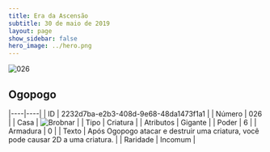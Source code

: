 ```yaml
---
title: Era da Ascensão
subtitle: 30 de maio de 2019
layout: page
show_sidebar: false
hero_image: ../hero.png
---
```


![026](https://cdn.keyforgegame.com/media/card_front/pt/435_026_QG54GQH8V4P_pt.png)

## Ogopogo

|----|----|
| ID | 2232d7ba-e2b3-408d-9e68-48da1473f1a1 |
| Número | 026 |
| Casa | ![Brobnar](https://archonarcana.com/images/thumb/e/e0/Brobnar.png/22px-Brobnar.png "Brobnar") |
| Tipo | Criatura |
| Atributos | Gigante |
| Poder | 6 |
| Armadura | 0 |
| Texto | Após Ogopogo atacar e destruir  uma criatura, você pode causar 2D  a uma criatura. |
| Raridade | Incomum |
